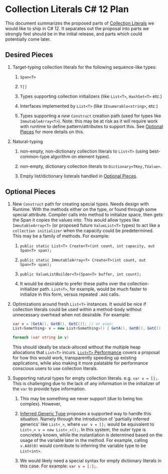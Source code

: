 # Collection Literals C# 12 Plan

This document summarizes the proposed parts of [Collection Literals](https://github.com/dotnet/csharplang/blob/main/proposals/collection-literals.md) we would like to ship in C# 12.  It separates out the proposal into parts we strongly feel should be in the initial release, and parts which could potentially come later.

## Desired Pieces
[desired-pieces]: #desired-pieces 

1. Target-typing collection literals for the following sequence-like types:
    1. `Span<T>`
    
    1. `T[]`

    1. Types supporting collection initializers (like `List<T>`, `HashSet<T>` etc.)

    1. Interfaces implemented by `List<T>` (like `IEnumerable<string>`, etc.) 

    1. Types supporting a *new* `Construct` creation path (used for types like `ImmutableArray<T>`). Note: this may be at risk as it will require work with runtime to define pattern/attributes to support this.  See [Optional Pieces](#p[#optional-pieces]) for more details on this.
    
1. Natural-typing
    1. non-empty, non-dictionary collection literals to `List<T>` (using best-common-type algorithm on element types).

    1. non-empty, dictionary collection literals to `Dictionary<TKey,TValue>`.

    1. Empty list/dictionary listerals handled in [Optional Pieces](#p[#optional-pieces]).


## Optional Pieces
[optional-pieces]: #optional-pieces 

1. New `Construct` path for creating special types.  Needs design with Runtime.  With the methods either on the type, or found through some special attribute.  Compiler calls into method to initialize space, then gets the Span it copies the values into.  This would allow types like `ImmutableArray<T>` (or proposed future `ValueList<T>` types) to act like a `collection initializer` when the capacity could be predetermined. This may be a family of methods.  For example:

    1. `public static List<T> Create<T>(int count, int capacity, out Span<T> span);`

    1. `public static ImmutableArray<T> Create<T>(int count, out Span<T> span);`

    1. `public ValueListBuilder<T>(Span<T> buffer, int count);`

    1. It would be desirable to prefer these paths over the collection-initializer path.  `List<T>`, for example, would be much faster to initialize in this form, versus repeated `.Add` calls.

1. Optimizations around fresh `List<T>` instances.  It would be nice if collection literals could be used within a method-body without unnecessary overhead when not desirable. For example:

    ```c#
    var v = [GetA(), GetB(), GetC()]; // or even:
    List<Something> v = new List<Something>() { GetA(), GetB(), GetC() };

    foreach (var string in v)
    ```

    This should ideally be stack-alloced without the multiple heap allocations that `List<T>` incurs.  [`List<T>` Performance](ListPerformance.md) covers a proposal for how this would work, transparently speeding up existing applications, while also making it more palatable for performance conscious users to use collection literals.

1. Supporting natural types for empty collection literals.  e.g. `var v = [];`.  This is challenging due to the lack of any information in the initializer of the `var` to provide type information.
    1. This may be something we never support (due to being too complex).  However,

    1. [Inferred Generic Type](InferredGenericType.md) proposes a supported way to handle this situation.  Namely through the introduction of 'partially inferred generics' like `List<_>`, where `var v = [];` would be equivalent to `List<_> v = new List<_>();`.  In this system, the outer type is concretely known, while the instantiation is determined based on the usage of the variable later in the method.  For example, calling `v.Add(0)` would contribute to inferring the variable type to be `List<int>`.

    1. We would likely need a special syntax for empty dictionary literals in this case.  For example: `var v = [:];`.